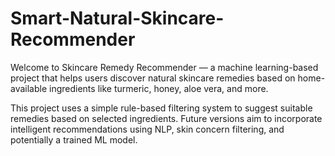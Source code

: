 # Smart-Natural-Skincare-Recommender
Welcome to Skincare Remedy Recommender — a machine learning-based project that helps users discover natural skincare remedies based on home-available ingredients like turmeric, honey, aloe vera, and more.

This project uses a simple rule-based filtering system to suggest suitable remedies based on selected ingredients. Future versions aim to incorporate intelligent recommendations using NLP, skin concern filtering, and potentially a trained ML model.
